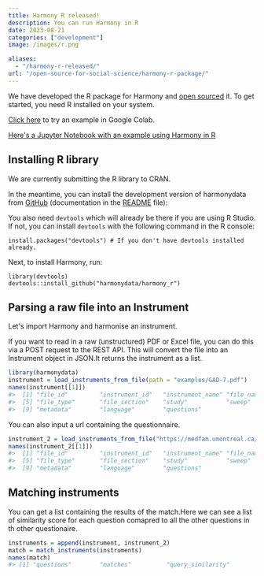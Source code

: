 ```yaml
---
title: Harmony R released!
description: You can run Harmony in R
date: 2023-08-21
categories: ["development"]
image: /images/r.png

aliases:
  - "/harmony-r-released/"
url: "/open-source-for-social-science/harmony-r-package/"
---
```


We have developed the R package for Harmony and [open sourced](/open-source-for-social-science/) it. To get started, you need R installed on your system.

[Click here](https://colab.research.google.com/github/harmonydata/experiments/blob/main/Harmony_R_example.ipynb) to try an example in Google Colab.

[Here's a Jupyter Notebook with an example using Harmony in R](https://github.com/harmonydata/experiments/blob/main/Harmony_R_example.ipynb)

## Installing R library

We are currently submitting the R library to CRAN.

In the meantime, you can install the development version of harmonydata from
[GitHub](https://github.com/harmonydata/harmony_r) (documentation in the [README](https://github.com/harmonydata/harmony_r/edit/master/README.md) file):

You also need `devtools` which will already be there if you are using R Studio. If not, you can install `devtools` with the following command in the R console:

```
install.packages("devtools") # If you don't have devtools installed already.
```

Next, to install Harmony, run:

```
library(devtools)
devtools::install_github("harmonydata/harmony_r")
```

## Parsing a raw file into an Instrument

Let's import Harmony and harmonise an instrument.

If you want to read in a raw (unstructured) PDF or Excel file, you can
do this via a POST request to the REST API. This will convert the file
into an Instrument object in JSON.It returns the instrument as a list.

``` r
library(harmonydata)
instrument = load_instruments_from_file(path = "examples/GAD-7.pdf")
names(instrument[[1]])
#>  [1] "file_id"         "instrument_id"   "instrument_name" "file_name"      
#>  [5] "file_type"       "file_section"    "study"           "sweep"          
#>  [9] "metadata"        "language"        "questions"
```

You can also input a url containing the questionnaire.

``` r
instrument_2 = load_instruments_from_file("https://medfam.umontreal.ca/wp-content/uploads/sites/16/GAD-7-fran%C3%A7ais.pdf") 
names(instrument_2[[1]])
#>  [1] "file_id"         "instrument_id"   "instrument_name" "file_name"      
#>  [5] "file_type"       "file_section"    "study"           "sweep"          
#>  [9] "metadata"        "language"        "questions"
```

## Matching instruments

You can get a list containing the results of the match.Here we can see a
list of similarity score for each question comapred to all the other
questions in th other questionaire.

``` r
instruments = append(instrument, instrument_2)
match = match_instruments(instruments)
names(match)
#> [1] "questions"        "matches"          "query_similarity"
```
